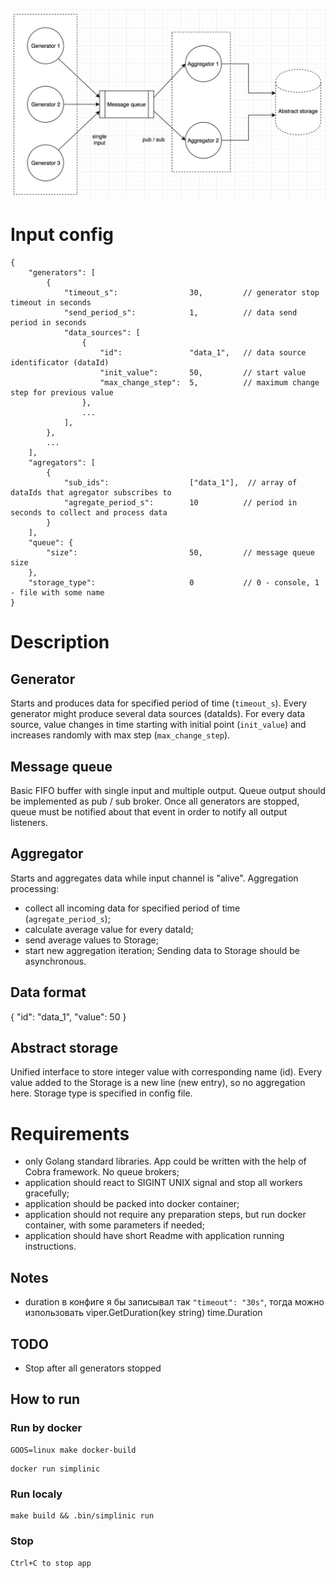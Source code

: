 ![scheme](scheme.jpeg)

# Input config

```
{
    "generators": [
        {
            "timeout_s":                30,         // generator stop timeout in seconds 
            "send_period_s":            1,          // data send period in seconds
            "data_sources": [
                {
                    "id":               "data_1",   // data source identificator (dataId)
                    "init_value":       50,         // start value
                    "max_change_step":  5,          // maximum change step for previous value
                },
                ...
            ],
        },
        ...
    ],
    "agregators": [
        {
            "sub_ids":                  ["data_1"],  // array of dataIds that agregator subscribes to
            "agregate_period_s":        10          // period in seconds to collect and process data
        }
    ],
    "queue": {
        "size":                         50,         // message queue size
    },
    "storage_type":                     0           // 0 - console, 1 - file with some name
}
```

# Description

## Generator
Starts and produces data for specified period of time (`timeout_s`).
Every generator might produce several data sources (dataIds).
For every data source, value changes in time starting with initial point (`init_value`) and increases randomly with max step (`max_change_step`).

## Message queue
Basic FIFO buffer with single input and multiple output.
Queue output should be implemented as pub / sub broker.
Once all generators are stopped, queue must be notified about that event in order to notify all output listeners.

## Aggregator
Starts and aggregates data while input channel is "alive".
Aggregation processing:

  * collect all incoming data for specified period of time (`agregate_period_s`);
  * calculate average value for every dataId;
  * send average values to Storage;
  * start new aggregation iteration;
Sending data to Storage should be asynchronous.

## Data format
{
    "id":    "data_1",
    "value": 50
}

## Abstract storage
Unified interface to store integer value with corresponding name (id).
Every value added to the Storage is a new line (new entry), so no aggregation here.
Storage type is specified in config file.

# Requirements
* only Golang standard libraries. App could be written with the help of Cobra framework. No queue brokers;
* application should react to SIGINT UNIX signal and stop all workers gracefully;
* application should be packed into docker container;
* application should not require any preparation steps, but run docker container, with some parameters if needed;
* application should have short Readme with application running instructions.


## Notes
* duration в конфиге я бы записывал так `"timeout": "30s"`, тогда можно изпользовать viper.GetDuration(key string) time.Duration

## TODO

* Stop after all generators stopped 

## How to run
### Run by docker
```
GOOS=linux make docker-build
```
```
docker run simplinic
```
### Run localy

```
make build && .bin/simplinic run
```

### Stop
`Ctrl+С to stop app`